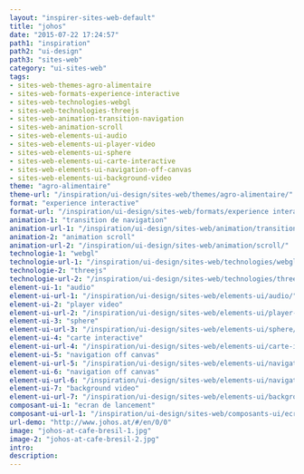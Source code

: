 ```yaml
---
layout: "inspirer-sites-web-default"
title: "johos"
date: "2015-07-22 17:24:57"
path1: "inspiration"
path2: "ui-design"
path3: "sites-web"
category: "ui-sites-web"
tags:
- sites-web-themes-agro-alimentaire
- sites-web-formats-experience-interactive
- sites-web-technologies-webgl
- sites-web-technologies-threejs
- sites-web-animation-transition-navigation
- sites-web-animation-scroll
- sites-web-elements-ui-audio
- sites-web-elements-ui-player-video
- sites-web-elements-ui-sphere
- sites-web-elements-ui-carte-interactive
- sites-web-elements-ui-navigation-off-canvas
- sites-web-elements-ui-background-video
theme: "agro-alimentaire"
theme-url: "/inspiration/ui-design/sites-web/themes/agro-alimentaire/"
format: "experience interactive"
format-url: "/inspiration/ui-design/sites-web/formats/experience interactive/"
animation-1: "transition de navigation"
animation-url-1: "/inspiration/ui-design/sites-web/animation/transition-navigation/"
animation-2: "animation scroll"
animation-url-2: "/inspiration/ui-design/sites-web/animation/scroll/"
technologie-1: "webgl"
technologie-url-1: "/inspiration/ui-design/sites-web/technologies/webgl/"
technologie-2: "threejs"
technologie-url-2: "/inspiration/ui-design/sites-web/technologies/threejs/"
element-ui-1: "audio"
element-ui-url-1: "/inspiration/ui-design/sites-web/elements-ui/audio/"
element-ui-2: "player video"
element-ui-url-2: "/inspiration/ui-design/sites-web/elements-ui/player-video/"
element-ui-3: "sphere"
element-ui-url-3: "/inspiration/ui-design/sites-web/elements-ui/sphere/"
element-ui-4: "carte interactive"
element-ui-url-4: "/inspiration/ui-design/sites-web/elements-ui/carte-interactive/"
element-ui-5: "navigation off canvas"
element-ui-url-5: "/inspiration/ui-design/sites-web/elements-ui/navigation-off-canvas/"
element-ui-6: "navigation off canvas"
element-ui-url-6: "/inspiration/ui-design/sites-web/elements-ui/navigation-off-canvas/"
element-ui-7: "background video"
element-ui-url-7: "/inspiration/ui-design/sites-web/elements-ui/background-video/"
composant-ui-1: "ecran de lancement"
composant-ui-url-1: "/inspiration/ui-design/sites-web/composants-ui/ecran-lancement/"
url-demo: "http://www.johos.at/#/en/0/0"
image: "johos-at-cafe-bresil-1.jpg"
image-2: "johos-at-cafe-bresil-2.jpg"
intro:
description:
---
```

